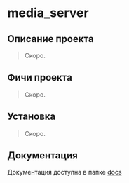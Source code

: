 # media_server

## Описание проекта
> Скоро.

## Фичи проекта
> Скоро.

## Установка
> Скоро.

## Документация
Документация доступна в папке [docs](./docs/MAIN.md)